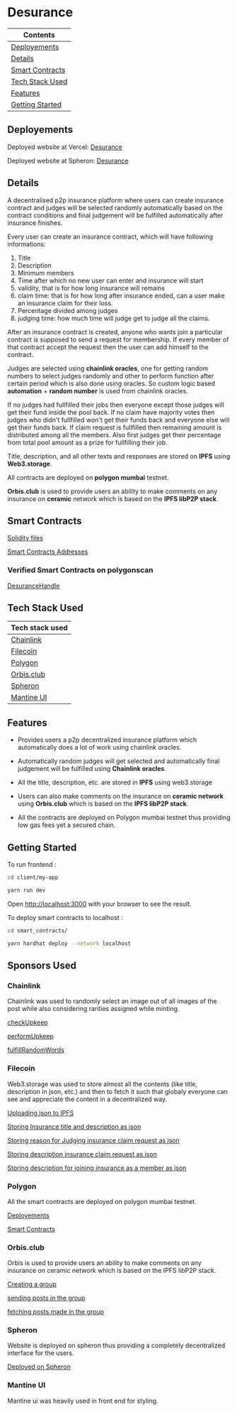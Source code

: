 # Desurance

| Contents                            |
| ----------------------------------- |
| [Deployements](#deployements)       |
| [Details](#details)                 |
| [Smart Contracts](#smart-contracts) |
| [Tech Stack Used](#tech-stack-used) |
| [Features](#features)               |
| [Getting Started](#getting-started) |

## Deployements

Deployed website at Vercel: [Desurance](https://desurance-beta.vercel.app/)

Deployed website at Spheron: [Desurance](https://desurance-33c740.spheron.app/)

## Details

A decentralised p2p insurance platform where users can create insurance contract and judges will be selected randomly automatically based on the contract conditions and final judgement will be fulfilled automatically after insurance finishes.

Every user can create an insurance contract, which will have following informations:

1. Title
2. Description
3. Minimum members
4. Time after which no new user can enter and insurance will start
5. validity, that is for how long insurance will remains
6. claim time: that is for how long after insurance ended, can a user make an insurance claim for their loss.
7. Percentage divided among judges
8. judging time: how much time will judge get to judge all the claims.

After an insurance contract is created, anyone who wants join a particular contract is supposed to send a request for membership. If every member of that contract accept the request then the user can add himself to the contract.

Judges are selected using **chainlink oracles**, one for getting random numbers to select judges randomly and other to perform function after certain period which is also done using oracles. So custom logic based **automation** + **random number** is used from chainlink oracles.

If no judges had fullfilled their jobs then everyone except those judges will get their fund inside the pool back. If no claim have majority votes then judges who didn't fullfilled won't get their funds back and everyone else will get their funds back. If claim request is fullfilled then remaining amount is distributed among all the members. Also first judges get their percentage from total pool amount as a prize for fullfilling their job.

Title, description, and all other texts and responses are stored on **IPFS** using **Web3.storage**.

All contracts are deployed on **polygon mumbai** testnet.

**Orbis.club** is used to provide users an ability to make comments on any insurance on **ceramic** network which is based on the **IPFS libP2P stack**.

## Smart Contracts

[Solidity files](https://github.com/Ahmed-Aghadi/desurance/tree/main/smart_contracts/contracts)

[Smart Contracts Addresses](https://github.com/Ahmed-Aghadi/desurance/blob/main/client/my-app/constants/contractAddress.json)

### Verified Smart Contracts on polygonscan

[DesuranceHandle](https://mumbai.polygonscan.com/address/0x4682390c7Be9f4c833533dFd7E0E68356cd96909#code)

## Tech Stack Used

| Tech stack used           |
| ------------------------- |
| [Chainlink](#chainlink)   |
| [Filecoin](#filecoin)     |
| [Polygon](#polygon)       |
| [Orbis.club](#orbisclub)  |
| [Spheron](#spheron)  |
| [Mantine UI](#mantine-ui) |

## Features

-   Provides users a p2p decentralized insurance platform which automatically does a lot of work using chainlink oracles.

-   Automatically random judges will get selected and automatically final judgement will be fulfilled using **Chainlink oracles**.

-   All the title, description, etc. are stored in **IPFS** using web3.storage

-   Users can also make comments on the insurance on **ceramic network** using **Orbis.club** which is based on the **IPFS libP2P stack**.

-   All the contracts are deployed on Polygon mumbai testnet thus providing low gas fees yet a secured chain.

## Getting Started

To run frontend :

```bash
cd client/my-app

yarn run dev
```

Open [http://localhost:3000](http://localhost:3000) with your browser to see the result.

To deploy smart contracts to localhost :

```bash
cd smart_contracts/

yarn hardhat deploy --network localhost
```

## Sponsors Used

### Chainlink

Chainlink was used to randomly select an image out of all images of the post while also considering rarities assigned while minting.

[checkUpkeep](https://github.com/Ahmed-Aghadi/desurance/blob/main/smart_contracts/contracts/DesuranceHandle.sol#L178)

[performUpkeep](https://github.com/Ahmed-Aghadi/desurance/blob/main/smart_contracts/contracts/DesuranceHandle.sol#L154)

[fulfillRandomWords](https://github.com/Ahmed-Aghadi/desurance/blob/main/smart_contracts/contracts/DesuranceHandle.sol#L170)

### Filecoin

Web3.storage was used to store almost all the contents (like title, description in json, etc.) and then to fetch it such that globaly everyone can see and appreciate the content in a decentralized way.

[Uploading json to IPFS](https://github.com/Ahmed-Aghadi/desurance/blob/main/client/my-app/pages/api/json-upload-ipfs.js)

[Storing Insurance title and description as json](https://github.com/Ahmed-Aghadi/desurance/blob/main/client/my-app/components/Upload.jsx#L188)

[Storing reason for Judging insurance claim request as json](https://github.com/Ahmed-Aghadi/desurance/blob/main/client/my-app/components/ClaimRequests.js#L168)

[Storing description insurance claim request as json](https://github.com/Ahmed-Aghadi/desurance/blob/main/client/my-app/components/InsurancePage.jsx#L316)

[Storing description for joining insurance as a member as json](https://github.com/Ahmed-Aghadi/desurance/blob/main/client/my-app/components/InsurancePage.jsx#L402)

### Polygon

All the smart contracts are deployed on polygon mumbai testnet.

[Deployements](https://github.com/Ahmed-Aghadi/desurance/tree/main/smart_contracts/deployments)

[Smart Contracts](https://github.com/Ahmed-Aghadi/desurance/tree/main/smart_contracts/contracts)

### Orbis.club

Orbis is used to provide users an ability to make comments on any insurance on ceramic network which is based on the IPFS libP2P stack.

[Creating a group](https://github.com/Ahmed-Aghadi/desurance/blob/main/client/my-app/components/Upload.jsx#L245)

[sending posts in the group](https://github.com/Ahmed-Aghadi/desurance/blob/main/client/my-app/components/ChatBox.js#L89)

[fetching posts made in the group](https://github.com/Ahmed-Aghadi/desurance/blob/main/client/my-app/components/ChatBox.js#L108)

### Spheron

Website is deployed on spheron thus providing a completely decentralized interface for the users.

[Deployed on Spheron](https://desurance-33c740.spheron.app/)

### Mantine UI

Mantine ui was heavily used in front end for styling.
